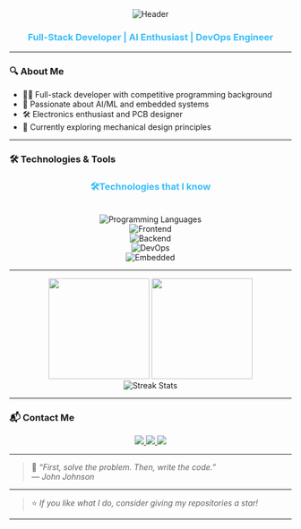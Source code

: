 
<div align="center">
  <img src="https://readme-typing-svg.herokuapp.com?font=Fira+Code&weight=600&size=28&duration=4000&pause=1000&color=38BDF8&center=true&vCenter=true&width=500&lines=Hi+👋,+I'm+Samiun+Mahmud+Arno" alt="Header" />
  <h3 align="center" style="color: #38BDF8;">Full-Stack Developer | AI Enthusiast | DevOps Engineer</h3>
</div>

---



### 🔍 About Me
- 🧑‍💻 Full-stack developer with competitive programming background  
- 🤖 Passionate about AI/ML and embedded systems  
- 🛠️ Electronics enthusiast and PCB designer  
- 🌱 Currently exploring mechanical design principles  

---

### 🛠️ Technologies & Tools

<div align="center">
  <h3 style="color: #38BDF8;">🛠️Technologies that I know</h3>
</div>
<br>

<div align="center">
  <img src="https://skillicons.dev/icons?i=c,cpp,java,python,js,ts" alt="Programming Languages" />
</div>

<div align="center">
  <img src="https://skillicons.dev/icons?i=html,css,sass,react,nextjs,redux" alt="Frontend" />
</div>

<div align="center">
  <img src="https://skillicons.dev/icons?i=nodejs,express,mongodb,mysql,postgresql,prisma" alt="Backend" />
</div>

<div align="center">
  <img src="https://skillicons.dev/icons?i=aws,docker,git,linux,githubactions,tailwind" alt="DevOps" />
</div>

<div align="center">
  <img src="https://skillicons.dev/icons?i=arduino,raspberrypi" alt="Embedded" />
</div>

---

<div align="center">
  <img height="180em" src="https://github-readme-stats.vercel.app/api?username=samiunarno&show_icons=true&theme=nightowl&hide_border=true&include_all_commits=true&count_private=true" />
  <img height="180em" src="https://github-readme-stats.vercel.app/api/top-langs/?username=samiunarno&layout=compact&theme=nightowl&hide_border=true" />
</div>

<div align="center">
  <img src="https://github-readme-streak-stats.herokuapp.com/?user=samiunarno&theme=nightowl&hide_border=true" alt="Streak Stats" />
</div>

---

### 📬 Contact Me

<div align="center">
  <a href="mailto:samiunarnouk@gmail.com">
    <img src="https://img.shields.io/badge/Gmail-D14836?style=for-the-badge&logo=gmail&logoColor=white" />
  </a>
  <a href="https://linkedin.com/in/samiunmahmudarno">
    <img src="https://img.shields.io/badge/LinkedIn-0077B5?style=for-the-badge&logo=linkedin&logoColor=white" />
  </a>
  <a href="https://samiunarno.netlify.app/">
    <img src="https://img.shields.io/badge/Portfolio-38BDF8?style=for-the-badge&logo=google-chrome&logoColor=white" />
  </a>
</div>

---

> 🧠 _“First, solve the problem. Then, write the code.”_  
> — *John Johnson*

---

> ⭐ *If you like what I do, consider giving my repositories a star!*

---

